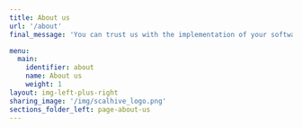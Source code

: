 ```yaml
---
title: About us
url: '/about'
final_message: 'You can trust us with the implementation of your software products from idea to solutions'

menu:
  main:
    identifier: about
    name: About us
    weight: 1
layout: img-left-plus-right
sharing_image: '/img/scalhive_logo.png'
sections_folder_left: page-about-us
---
```

